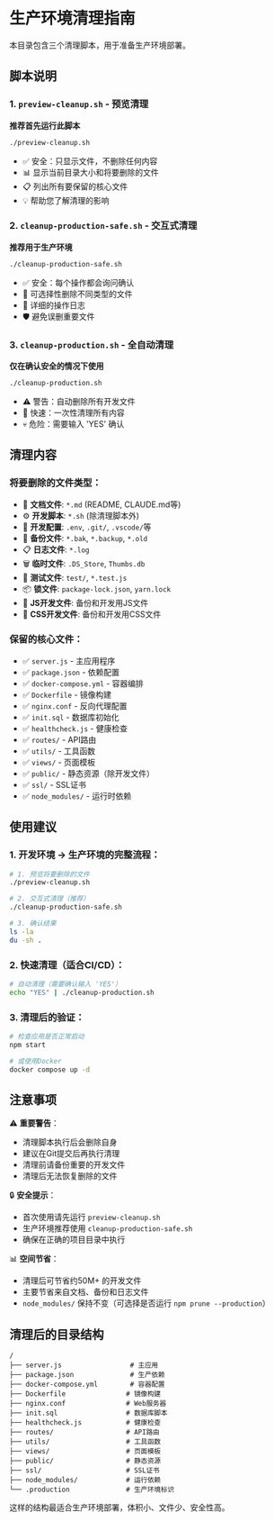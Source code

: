 # 生产环境清理指南

本目录包含三个清理脚本，用于准备生产环境部署。

## 脚本说明

### 1. `preview-cleanup.sh` - 预览清理
**推荐首先运行此脚本**
```bash
./preview-cleanup.sh
```
- ✅ 安全：只显示文件，不删除任何内容
- 📊 显示当前目录大小和将要删除的文件
- 📋 列出所有要保留的核心文件
- 💡 帮助您了解清理的影响

### 2. `cleanup-production-safe.sh` - 交互式清理
**推荐用于生产环境**
```bash
./cleanup-production-safe.sh
```
- ✅ 安全：每个操作都会询问确认
- 🔧 可选择性删除不同类型的文件
- 📝 详细的操作日志
- 🛡️ 避免误删重要文件

### 3. `cleanup-production.sh` - 全自动清理
**仅在确认安全的情况下使用**
```bash
./cleanup-production.sh
```
- ⚠️  警告：自动删除所有开发文件
- 🚀 快速：一次性清理所有内容
- 💀 危险：需要输入 'YES' 确认

## 清理内容

### 将要删除的文件类型：
- 📄 **文档文件**: `*.md` (README, CLAUDE.md等)
- ⚙️  **开发脚本**: `*.sh` (除清理脚本外)
- 🔧 **开发配置**: `.env`, `.git/`, `.vscode/`等
- 💾 **备份文件**: `*.bak`, `*.backup`, `*.old`
- 📋 **日志文件**: `*.log`
- 🗑️  **临时文件**: `.DS_Store`, `Thumbs.db`
- 🧪 **测试文件**: `test/`, `*.test.js`
- 📦 **锁文件**: `package-lock.json`, `yarn.lock`
- 📝 **JS开发文件**: 备份和开发用JS文件
- 🎨 **CSS开发文件**: 备份和开发用CSS文件

### 保留的核心文件：
- ✅ `server.js` - 主应用程序
- ✅ `package.json` - 依赖配置
- ✅ `docker-compose.yml` - 容器编排
- ✅ `Dockerfile` - 镜像构建
- ✅ `nginx.conf` - 反向代理配置
- ✅ `init.sql` - 数据库初始化
- ✅ `healthcheck.js` - 健康检查
- ✅ `routes/` - API路由
- ✅ `utils/` - 工具函数
- ✅ `views/` - 页面模板
- ✅ `public/` - 静态资源（除开发文件）
- ✅ `ssl/` - SSL证书
- ✅ `node_modules/` - 运行时依赖

## 使用建议

### 1. 开发环境 → 生产环境的完整流程：

```bash
# 1. 预览将要删除的文件
./preview-cleanup.sh

# 2. 交互式清理（推荐）
./cleanup-production-safe.sh

# 3. 确认结果
ls -la
du -sh .
```

### 2. 快速清理（适合CI/CD）：
```bash
# 自动清理（需要确认输入 'YES'）
echo "YES" | ./cleanup-production.sh
```

### 3. 清理后的验证：
```bash
# 检查应用是否正常启动
npm start

# 或使用Docker
docker compose up -d
```

## 注意事项

⚠️  **重要警告**：
- 清理脚本执行后会删除自身
- 建议在Git提交后再执行清理
- 清理前请备份重要的开发文件
- 清理后无法恢复删除的文件

🔒 **安全提示**：
- 首次使用请先运行 `preview-cleanup.sh`
- 生产环境推荐使用 `cleanup-production-safe.sh`
- 确保在正确的项目目录中执行

📊 **空间节省**：
- 清理后可节省约50M+ 的开发文件
- 主要节省来自文档、备份和日志文件
- `node_modules/` 保持不变（可选择是否运行 `npm prune --production`）

## 清理后的目录结构

```
/
├── server.js                 # 主应用
├── package.json              # 生产依赖
├── docker-compose.yml        # 容器配置
├── Dockerfile               # 镜像构建
├── nginx.conf               # Web服务器
├── init.sql                 # 数据库脚本
├── healthcheck.js           # 健康检查
├── routes/                  # API路由
├── utils/                   # 工具函数
├── views/                   # 页面模板
├── public/                  # 静态资源
├── ssl/                     # SSL证书
├── node_modules/            # 运行依赖
└── .production              # 生产环境标识
```

这样的结构最适合生产环境部署，体积小、文件少、安全性高。